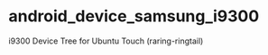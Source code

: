 android_device_samsung_i9300
============================

i9300 Device Tree for Ubuntu Touch (raring-ringtail)
